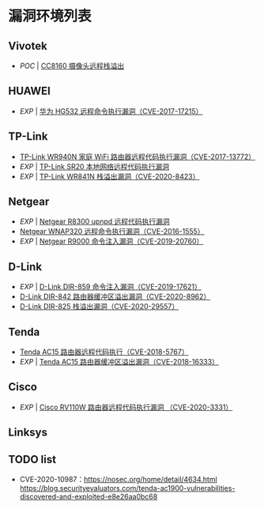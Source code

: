 # 漏洞环境列表

## Vivotek

- *POC* | [CC8160 摄像头远程栈溢出](https://github.com/firmianay/IoT-vulhub/tree/master/VIVOTEK/remote_stack_overflow)

## HUAWEI

- *EXP* | [华为 HG532 远程命令执行漏洞（CVE-2017-17215）](https://github.com/firmianay/IoT-vulhub/tree/master/HUAWEI/CVE-2017-17215)

## TP-Link

- [TP-Link WR940N 家庭 WiFi 路由器远程代码执行漏洞（CVE-2017-13772）](https://github.com/firmianay/IoT-vulhub/tree/master/TP-Link/CVE-2017-13772)
- *EXP* | [TP-Link SR20 本地网络远程代码执行漏洞](https://github.com/firmianay/IoT-vulhub/tree/master/TP-Link/tddp-rce)
- *EXP* | [TP-Link WR841N 栈溢出漏洞（CVE-2020-8423）](https://github.com/firmianay/IoT-vulhub/tree/master/TP-Link/CVE-2020-8423)

## Netgear

- *EXP* | [Netgear R8300 upnpd 远程代码执行漏洞](https://github.com/firmianay/IoT-vulhub/tree/master/Netgear/PSV-2020-0211)
- [Netgear WNAP320 远程命令执行漏洞（CVE-2016-1555）](https://github.com/firmianay/IoT-vulhub/tree/master/Netgear/CVE-2016-1555)
- *EXP* | [Netgear R9000 命令注入漏洞（CVE-2019-20760）](https://github.com/firmianay/IoT-vulhub/tree/master/Netgear/CVE-2019-20760)

## D-Link

- *EXP* | [D-Link DIR-859 命令注入漏洞（CVE-2019-17621）](https://github.com/firmianay/IoT-vulhub/tree/master/D-Link/CVE-2019-17621)
- [D-Link DIR-842 路由器缓冲区溢出漏洞（CVE-2020-8962）](https://github.com/firmianay/IoT-vulhub/tree/master/D-Link/CVE-2020-8962)
- [D-Link DIR-825 栈溢出漏洞（CVE-2020-29557）](https://github.com/firmianay/IoT-vulhub/tree/master/D-Link/CVE-2020-29557)

## Tenda

- [Tenda AC15 路由器远程代码执行（CVE-2018-5767）](https://github.com/firmianay/IoT-vulhub/tree/master/Tenda/CVE-2018-5767)
- *EXP* | [Tenda AC15 路由器缓冲区溢出漏洞（CVE-2018-16333）](https://github.com/firmianay/IoT-vulhub/tree/master/Tenda/CVE-2018-16333)

## Cisco

- *EXP* | [Cisco RV110W 路由器远程代码执行漏洞 （CVE-2020-3331）](https://github.com/firmianay/IoT-vulhub/tree/master/Cisco/CVE-2020-3331)

## Linksys


## TODO list

- CVE-2020-10987：https://nosec.org/home/detail/4634.html https://blog.securityevaluators.com/tenda-ac1900-vulnerabilities-discovered-and-exploited-e8e26aa0bc68
